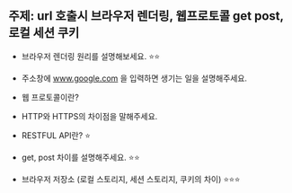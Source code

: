 ## 주제: url 호출시 브라우저 렌더링, 웹프로토콜 get post, 로컬 세션 쿠키

- 브라우저 렌더링 원리를 설명해보세요. ⭐⭐
 
- 주소창에 www.google.com 을 입력하면 생기는 일을 설명해주세요.
 
- 웹 프로토콜이란?
 
- HTTP와 HTTPS의 차이점을 말해주세요.
 
- RESTFUL API란? ⭐
 
- get, post 차이를 설명해주세요. ⭐⭐

- 브라우저 저장소 (로컬 스토리지, 세션 스토리지, 쿠키의 차이) ⭐⭐⭐